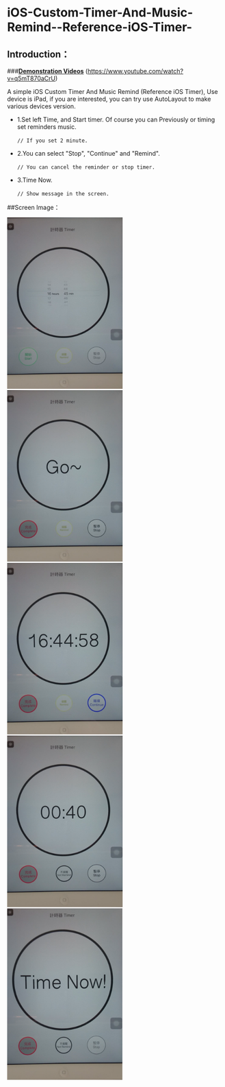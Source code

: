# iOS-Custom-Timer-And-Music-Remind--Reference-iOS-Timer-
## Introduction：
###**[Demonstration Videos](https://www.youtube.com/watch?v=q5mT870aCrU)**  (https://www.youtube.com/watch?v=q5mT870aCrU)

A simple iOS Custom Timer And Music Remind (Reference iOS Timer), Use device is iPad, if you are interested, you can try use AutoLayout to make various devices version.

- 1.Set left Time, and Start timer. Of course you can Previously or timing set reminders music.

    `// If you set 2 minute.`


- 2.You can select "Stop", "Continue" and "Remind".

    `// You can cancel the reminder or stop timer.`


- 3.Time Now.

    `// Show message in the screen.`



##Screen Image：

<img src="timer1.png" width="270" height="400" alt="Black" />
<img src="timer2.png" width="270" height="400" alt="Black" />
<img src="timer3.png" width="270" height="400" alt="Black" />
<img src="timer4.png" width="270" height="400" alt="Black" />
<img src="timer5.png" width="270" height="400" alt="Black" />
